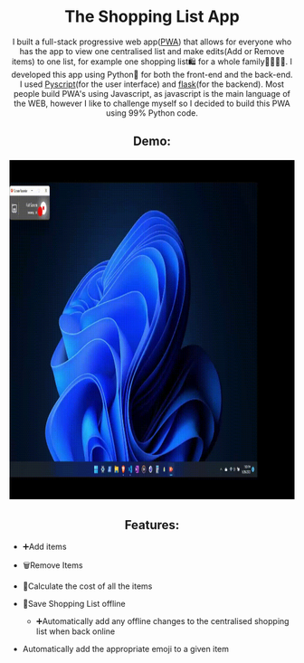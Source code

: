 <h1 align="center">The Shopping List App</h1>
<p align="center">
 I built a full-stack progressive web app(<a href="https://en.wikipedia.org/wiki/Progressive_web_app" target="blank">PWA</a>) that allows for everyone who has the app to view one centralised list and make edits(Add or Remove items) to one list, for example one shopping list🛍️ for a whole family👨‍👩‍👧‍👦. I developed this app using Python🐍 for both the front-end and the back-end. I used <a href="https://pyscript.net/" target="blank">Pyscript</a>(for the user interface) and <a href="https://en.wikipedia.org/wiki/Flask_(web_framework)" target="blank">flask</a>(for the backend). Most people build PWA's using Javascript, as javascript is the main language of the WEB, however I like to challenge myself so I decided to build this PWA using 99% Python code.
</p>

<h2 align="center">

Demo:

</h2>
<p align="center">
 <img src="./static/assets/images/Shopping-list-demo.gif" width="1000" height="600"/>
</p>

<h2 align="center">
Features:
</h2>

- ➕Add items

- 🗑️Remove Items
- 🧮Calculate the cost of all the items
- 💾Save Shopping List offline
  - ➕Automatically add any offline changes to the centralised shopping list when back online
- Automatically add the appropriate emoji to a given item
